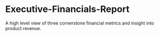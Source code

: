 # Executive-Financials-Report
A high level view of three cornerstone financial metrics and insight into product revenue.
